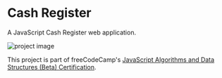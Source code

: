 # Cash Register

A JavaScript Cash Register web application.

![project image](https://res.cloudinary.com/dwguf4w1t/image/upload/v1723226283/Portfolio%20Projects/cash-register-js_v4kxxc.png)

This project is part of freeCodeCamp's [JavaScript Algorithms and Data Structures (Beta) Certification](https://www.freecodecamp.org/learn/javascript-algorithms-and-data-structures-v8/).
